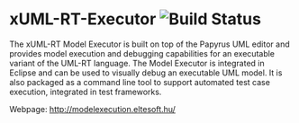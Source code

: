 # xUML-RT-Executor ![Build Status](https://travis-ci.org/ELTE-Soft/xUML-RT-Executor.svg?branch=master)

The xUML-RT Model Executor is built on top of the Papyrus UML editor and provides model execution and debugging capabilities for an executable variant of the UML-RT language. The Model Executor is integrated in Eclipse and can be used to visually debug an executable UML model. It  is also packaged as a command line tool to support automated test case execution, integrated in test frameworks.

Webpage: http://modelexecution.eltesoft.hu/

